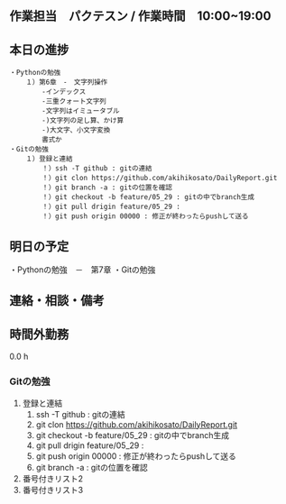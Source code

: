 ﻿## 作業担当　パクテスン /  作業時間　10:00~19:00

## 本日の進捗
	・Pythonの勉強
		１）第6章　-　文字列操作
			-インデックス
			-三重クォート文字列
			-文字列はイミュータブル
			-)文字列の足し算、かけ算
			-)大文字、小文字変換
			書式か
	・Gitの勉強
		１）登録と連結
			！）ssh -T github : gitの連結
			！）git clon https://github.com/akihikosato/DailyReport.git
			！）git branch -a : gitの位置を確認
			！）git checkout -b feature/05_29 : gitの中でbranch生成
			！）git pull drigin feature/05_29 : 
			！）git push origin 00000 : 修正が終わったらpushして送る

## 明日の予定
・Pythonの勉強　－　第7章
・Gitの勉強

## 連絡・相談・備考

## 時間外勤務
0.0 h


### Gitの勉強
1. 登録と連結
    1. ssh -T github : gitの連結
    1. git clon https://github.com/akihikosato/DailyReport.git
    1. git checkout -b feature/05_29 : gitの中でbranch生成
    1. git pull drigin feature/05_29 :
    1. git push origin 00000 : 修正が終わったらpushして送る
    1. git branch -a : gitの位置を確認
1. 番号付きリスト2
1. 番号付きリスト3